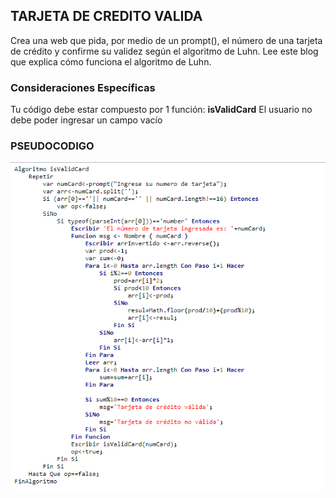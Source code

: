 ## TARJETA DE CREDITO VALIDA

Crea una web que pida, por medio de un prompt(), el número de una tarjeta de crédito y confirme su validez según el algoritmo de Luhn. Lee este blog que explica cómo funciona el algoritmo de Luhn.

### **Consideraciones Específicas**

Tu código debe estar compuesto por 1 función: **isValidCard**
El usuario no debe poder ingresar un campo vacío

### PSEUDOCODIGO

![recursos](assets/pseudocodigoCard.PNG)
